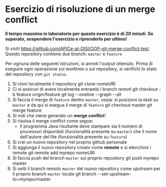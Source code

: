 # Esercizio di risoluzione di un merge conflict

**Il tempo massimo in laboratorio per questo esercizio è di _20 minuti_.
Se superato, sospendere l'esercizio e riprenderlo per ultimo!**

Si visiti https://github.com/APICe-at-DISI/OOP-git-merge-conflict-test.
Questo repository contiene due branch: `master` e `feature`

Per ognuna delle seguenti istruzioni, si annoti l'output ottenuto.
Prima di eseguire ogni operazione sul worktree o sul repository,
si verifichi lo stato del repository con `git status`.

1. Si cloni localmente il repository
git clone nomeURI
2. Ci si assicuri di avere localmente entrambi i branch remoti
git checkout -b feature origin/feature
git log --oneline --graph --all
3. Si faccia il merge di `feature` dentro `master`, ossia: si posizioni la `HEAD` su `master`
   e da qui si esegua il merge di `feature`
git checkout master
git merge feature
4. Si noti che viene generato un **merge conflict**!
5. Si risolva il merge conflict come segue:
   - Il programma Java risultante deve stampare sia il numero di processori disponibili
     (funzionalità presente su `master`)
     che il nome dell'autore del file
     (funzionalità presente su `feature`)
6. Si crei un nuovo repository nel proprio github personale
7. Si aggiunga il nuovo repository creato come **remote** e si elenchino i remote
git remote add myrepo nomeURI
8. Si faccia push del branch `master` sul proprio repository
git push myrepo master
9. Si setti il branch remoto `master` del nuovo repository come *upstream* per il proprio branch `master` locale
git branch --set-upstream-to=myrepo/master
